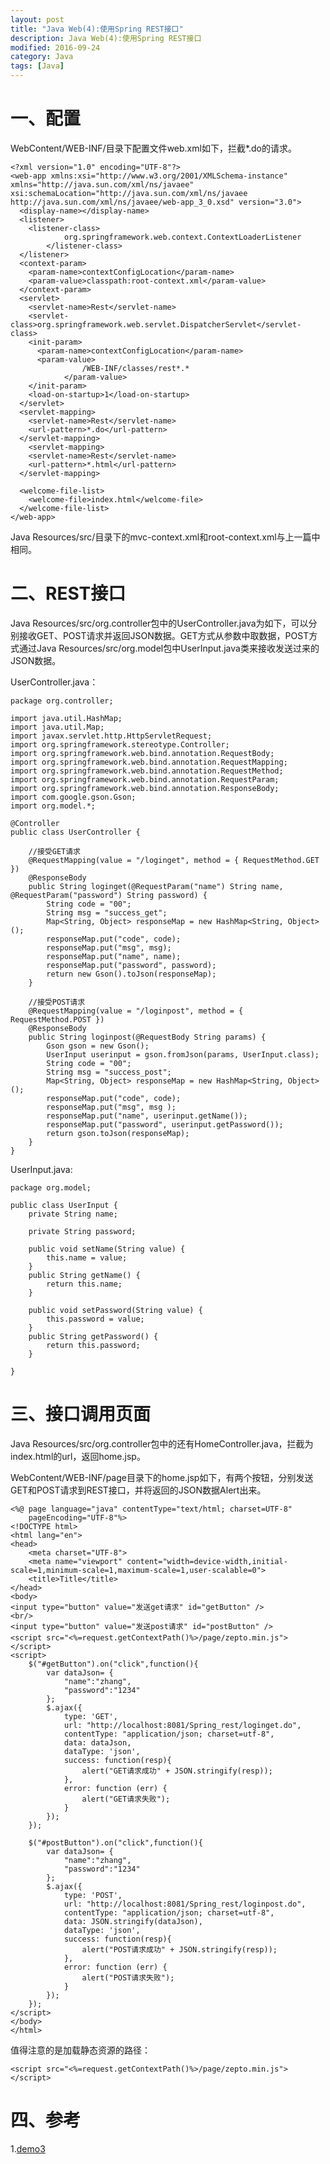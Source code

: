 ```yaml
---
layout: post
title: "Java Web(4):使用Spring REST接口"
description: Java Web(4):使用Spring REST接口
modified: 2016-09-24
category: Java
tags: [Java]
---
```


# 一、配置

WebContent/WEB-INF/目录下配置文件web.xml如下，拦截*.do的请求。

	<?xml version="1.0" encoding="UTF-8"?>
	<web-app xmlns:xsi="http://www.w3.org/2001/XMLSchema-instance" xmlns="http://java.sun.com/xml/ns/javaee" xsi:schemaLocation="http://java.sun.com/xml/ns/javaee http://java.sun.com/xml/ns/javaee/web-app_3_0.xsd" version="3.0">
	  <display-name></display-name>
	  <listener>
	    <listener-class>
				org.springframework.web.context.ContextLoaderListener
			</listener-class>
	  </listener>
	  <context-param>
	    <param-name>contextConfigLocation</param-name>
	    <param-value>classpath:root-context.xml</param-value>
	  </context-param>
	  <servlet>
	    <servlet-name>Rest</servlet-name>
	    <servlet-class>org.springframework.web.servlet.DispatcherServlet</servlet-class>
	    <init-param>
	      <param-name>contextConfigLocation</param-name>
	      <param-value>
					/WEB-INF/classes/rest*.*
				</param-value>
	    </init-param>
	    <load-on-startup>1</load-on-startup>
	  </servlet>
	  <servlet-mapping>
	    <servlet-name>Rest</servlet-name>
	    <url-pattern>*.do</url-pattern>
	  </servlet-mapping>
	    <servlet-mapping>
	    <servlet-name>Rest</servlet-name>
	    <url-pattern>*.html</url-pattern>
	  </servlet-mapping>
	  
	  <welcome-file-list>
	    <welcome-file>index.html</welcome-file>
	  </welcome-file-list>
	</web-app>

Java Resources/src/目录下的mvc-context.xml和root-context.xml与上一篇中相同。

# 二、REST接口

Java Resources/src/org.controller包中的UserController.java为如下，可以分别接收GET、POST请求并返回JSON数据。GET方式从参数中取数据，POST方式通过Java Resources/src/org.model包中UserInput.java类来接收发送过来的JSON数据。

UserController.java：

	package org.controller;

	import java.util.HashMap;
	import java.util.Map;
	import javax.servlet.http.HttpServletRequest;
	import org.springframework.stereotype.Controller;
	import org.springframework.web.bind.annotation.RequestBody;
	import org.springframework.web.bind.annotation.RequestMapping;
	import org.springframework.web.bind.annotation.RequestMethod;
	import org.springframework.web.bind.annotation.RequestParam;
	import org.springframework.web.bind.annotation.ResponseBody;
	import com.google.gson.Gson;
	import org.model.*;

	@Controller
	public class UserController {
		
		//接受GET请求
		@RequestMapping(value = "/loginget", method = { RequestMethod.GET })
		@ResponseBody
		public String loginget(@RequestParam("name") String name, @RequestParam("password") String password) {
			String code = "00";
			String msg = "success_get";
			Map<String, Object> responseMap = new HashMap<String, Object>();
			responseMap.put("code", code);
			responseMap.put("msg", msg);
			responseMap.put("name", name);
			responseMap.put("password", password);
			return new Gson().toJson(responseMap);
		}
		
		//接受POST请求
		@RequestMapping(value = "/loginpost", method = { RequestMethod.POST })
		@ResponseBody
		public String loginpost(@RequestBody String params) {
			Gson gson = new Gson();
			UserInput userinput = gson.fromJson(params, UserInput.class);
			String code = "00";
			String msg = "success_post";
			Map<String, Object> responseMap = new HashMap<String, Object>();
			responseMap.put("code", code);
			responseMap.put("msg", msg );
			responseMap.put("name", userinput.getName());
			responseMap.put("password", userinput.getPassword());
			return gson.toJson(responseMap);
		}
	}

UserInput.java:

	package org.model;

	public class UserInput {
		private String name;

		private String password;

		public void setName(String value) {
			this.name = value;
		}
		public String getName() {
			return this.name;
		}
		
		public void setPassword(String value) {
			this.password = value;
		}
		public String getPassword() {
			return this.password;
		}

	}


# 三、接口调用页面

Java Resources/src/org.controller包中的还有HomeController.java，拦截为index.html的url，返回home.jsp。

WebContent/WEB-INF/page目录下的home.jsp如下，有两个按钮，分别发送GET和POST请求到REST接口，并将返回的JSON数据Alert出来。

	<%@ page language="java" contentType="text/html; charset=UTF-8"
	    pageEncoding="UTF-8"%>
	<!DOCTYPE html>
	<html lang="en">
	<head>
	    <meta charset="UTF-8">
	    <meta name="viewport" content="width=device-width,initial-scale=1,minimum-scale=1,maximum-scale=1,user-scalable=0">
	    <title>Title</title>
	</head>
	<body>
	<input type="button" value="发送get请求" id="getButton" />
	<br/>
	<input type="button" value="发送post请求" id="postButton" />
	<script src="<%=request.getContextPath()%>/page/zepto.min.js"></script>
	<script>
	    $("#getButton").on("click",function(){
	        var dataJson= {
	            "name":"zhang",
	            "password":"1234"
	        };
	        $.ajax({
	            type: 'GET',
	            url: "http://localhost:8081/Spring_rest/loginget.do",
	            contentType: "application/json; charset=utf-8",
	            data: dataJson,
	            dataType: 'json',
	            success: function(resp){
	                alert("GET请求成功" + JSON.stringify(resp));
	            },
	            error: function (err) {
	                alert("GET请求失败");
	            }
	        });
	    });

	    $("#postButton").on("click",function(){
	        var dataJson= {
	            "name":"zhang",
	            "password":"1234"
	        };
	        $.ajax({
	            type: 'POST',
	            url: "http://localhost:8081/Spring_rest/loginpost.do",
	            contentType: "application/json; charset=utf-8",
	            data: JSON.stringify(dataJson),
	            dataType: 'json',
	            success: function(resp){
	                alert("POST请求成功" + JSON.stringify(resp));
	            },
	            error: function (err) {
	                alert("POST请求失败");
	            }
	        });
	    });
	</script>
	</body>
	</html>

值得注意的是加载静态资源的路径：

	<script src="<%=request.getContextPath()%>/page/zepto.min.js"></script>

# 四、参考

1.[demo3](https://github.com/zhhgit/java_web_demos/tree/master/demo3-spring%20rest)

